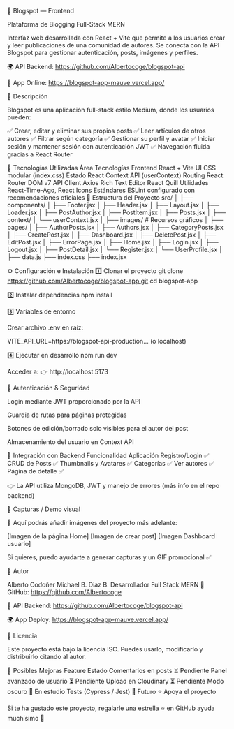 📰 Blogspot — Frontend

Plataforma de Blogging Full-Stack MERN

Interfaz web desarrollada con React + Vite que permite a los usuarios crear y leer publicaciones de una comunidad de autores. Se conecta con la API Blogspot para gestionar autenticación, posts, imágenes y perfiles.

🌍 API Backend: https://github.com/Albertocoge/blogspot-api

🚀 App Online: https://blogspot-app-mauve.vercel.app/

📌 Descripción

Blogspot es una aplicación full-stack estilo Medium, donde los usuarios pueden:

✅ Crear, editar y eliminar sus propios posts
✅ Leer artículos de otros autores
✅ Filtrar según categoría
✅ Gestionar su perfil y avatar
✅ Iniciar sesión y mantener sesión con autenticación JWT
✅ Navegación fluida gracias a React Router

🧩 Tecnologías Utilizadas
Área	Tecnologías
Frontend	React + Vite
UI	CSS modular (index.css)
Estado	React Context API (userContext)
Routing	React Router DOM v7
API Client	Axios
Rich Text Editor	React Quill
Utilidades	React-Time-Ago, React Icons
Estándares	ESLint configurado con recomendaciones oficiales
📂 Estructura del Proyecto
src/
│
├── components/
│   ├── Footer.jsx
│   ├── Header.jsx
│   ├── Layout.jsx
│   ├── Loader.jsx
│   ├── PostAuthor.jsx
│   ├── PostItem.jsx
│   ├── Posts.jsx
│
├── context/
│   └── userContext.jsx
│
├── images/        # Recursos gráficos
│
├── pages/
│   ├── AuthorPosts.jsx
│   ├── Authors.jsx
│   ├── CategoryPosts.jsx
│   ├── CreatePost.jsx
│   ├── Dashboard.jsx
│   ├── DeletePost.jsx
│   ├── EditPost.jsx
│   ├── ErrorPage.jsx
│   ├── Home.jsx
│   ├── Login.jsx
│   ├── Logout.jsx
│   ├── PostDetail.jsx
│   └── Register.jsx
│   └── UserProfile.jsx
│
├── data.js
├── index.css
├── index.jsx

⚙️ Configuración e Instalación
1️⃣ Clonar el proyecto
git clone https://github.com/Albertocoge/blogspot-app.git
cd blogspot-app

2️⃣ Instalar dependencias
npm install

3️⃣ Variables de entorno

Crear archivo .env en raíz:

VITE_API_URL=https://blogspot-api-production... (o localhost)

4️⃣ Ejecutar en desarrollo
npm run dev


Acceder a:
👉 http://localhost:5173

🔐 Autenticación & Seguridad

Login mediante JWT proporcionado por la API

Guardia de rutas para páginas protegidas

Botones de edición/borrado solo visibles para el autor del post

Almacenamiento del usuario en Context API

📡 Integración con Backend
Funcionalidad	Aplicación
Registro/Login	✅
CRUD de Posts	✅
Thumbnails y Avatares	✅
Categorías	✅
Ver autores	✅
Página de detalle	✅

👉 La API utiliza MongoDB, JWT y manejo de errores (más info en el repo backend)

🎨 Capturas / Demo visual

📌 Aquí podrás añadir imágenes del proyecto más adelante:

[Imagen de la página Home]
[Imagen de crear post]
[Imagen Dashboard usuario]


Si quieres, puedo ayudarte a generar capturas y un GIF promocional ✅

👤 Autor

Alberto Codoñer
Michael B. Diaz B.
Desarrollador Full Stack MERN
🔗 GitHub: https://github.com/Albertocoge

📰 API Backend: https://github.com/Albertocoge/blogspot-api

🌍 App Deploy: https://blogspot-app-mauve.vercel.app/

🪪 Licencia

Este proyecto está bajo la licencia ISC.
Puedes usarlo, modificarlo y distribuirlo citando al autor.

🚀 Posibles Mejoras
Feature	Estado
Comentarios en posts	⏳ Pendiente
Panel avanzado de usuario	⏳ Pendiente
Upload en Cloudinary	⏳ Pendiente
Modo oscuro	🚧 En estudio
Tests (Cypress / Jest)	🚧 Futuro
⭐️ Apoya el proyecto

Si te ha gustado este proyecto, regalarle una estrella ⭐ en GitHub ayuda muchísimo 💙
